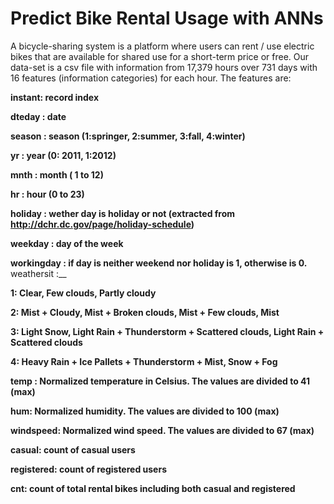 # Predict Bike Rental Usage with ANNs

A bicycle-sharing system is a platform where users can rent / use electric bikes that are available for shared use for a short-term price or free. Our data-set is a csv file  with information from 17,379 hours over 731 days with 16 features (information categories) for each hour. The features are:

__instant: record index__

__dteday : date__

__season : season (1:springer, 2:summer, 3:fall, 4:winter)__

__yr : year (0: 2011, 1:2012)__

__mnth : month ( 1 to 12)__

__hr : hour (0 to 23)__

__holiday : wether day is holiday or not (extracted from http://dchr.dc.gov/page/holiday-schedule)__

__weekday : day of the week__

__workingday : if day is neither weekend nor holiday is 1, otherwise is 0.__
weathersit :__

__1: Clear, Few clouds, Partly cloudy__

__2: Mist + Cloudy, Mist + Broken clouds, Mist + Few clouds, Mist__

__3: Light Snow, Light Rain + Thunderstorm + Scattered clouds, Light Rain + Scattered clouds__

__4: Heavy Rain + Ice Pallets + Thunderstorm + Mist, Snow + Fog__

__temp : Normalized temperature in Celsius. The values are divided to 41 (max)__

__hum: Normalized humidity. The values are divided to 100 (max)__

__windspeed: Normalized wind speed. The values are divided to 67 (max)__

__casual: count of casual users__

__registered: count of registered users__

__cnt: count of total rental bikes including both casual and registered__
